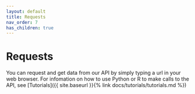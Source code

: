 ```yaml
---
layout: default
title: Requests
nav_order: 7
has_children: true
---
```


# Requests

You can request and get data from our API by simply typing  a url in your web browser. 
For infomation on how to use Python or R to make calls to the API, see [Tutorials]({{ site.baseurl }}{% link docs/tutorials/tutorials.md %})